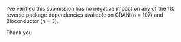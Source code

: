 I've verified this submission has no negative impact on any of the 110 reverse package dependencies available on CRAN (n = 107) and Bioconductor (n = 3).

Thank you
